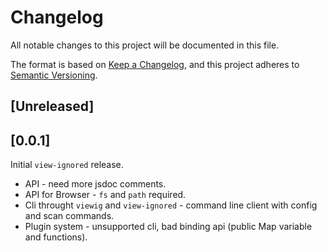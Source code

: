 # Changelog

All notable changes to this project will be documented in this file.

The format is based on [Keep a Changelog](https://keepachangelog.com/en/1.1.0/),
and this project adheres to [Semantic Versioning](https://semver.org/spec/v2.0.0.html).

## [Unreleased]



## [0.0.1]

Initial `view-ignored` release.

 - API - need more jsdoc comments.
 - API for Browser - `fs` and `path` required.
 - Cli throught `viewig` and `view-ignored` - command line client with config and scan commands.
 - Plugin system - unsupported cli, bad binding api (public Map variable and functions).
